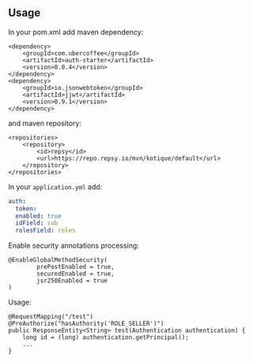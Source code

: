 ## Usage

In your pom.xml add maven dependency:
```
<dependency>
    <groupId>com.ubercoffee</groupId>
    <artifactId>auth-starter</artifactId>
    <version>0.0.4</version>
</dependency>
<dependency>
    <groupId>io.jsonwebtoken</groupId>
    <artifactId>jjwt</artifactId>
    <version>0.9.1</version>
</dependency>
```
and maven repository:
```
<repositories>
    <repository>
        <id>repsy</id>
        <url>https://repo.repsy.io/mvn/kotique/default</url>
    </repository>
</repositories>
```

In your `application.yml` add:
```yaml
auth:
  token:
  enabled: true
  idField: sub
  rolesField: roles
```

Enable security annotations processing:
```
@EnableGlobalMethodSecurity(
        prePostEnabled = true,
        securedEnabled = true,
        jsr250Enabled = true
)
```

Usage:
```
@RequestMapping("/test")
@PreAuthorize("hasAuthority('ROLE_SELLER')")
public ResponseEntity<String> test(Authentication authentication) {
    long id = (long) authentication.getPrincipal();
    ...
}
```